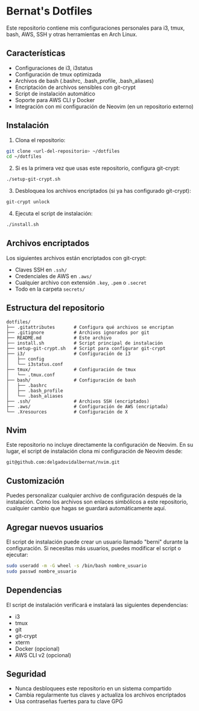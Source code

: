 # Bernat's Dotfiles

Este repositorio contiene mis configuraciones personales para i3, tmux, bash, AWS, SSH y otras herramientas en Arch Linux.

## Características

- Configuraciones de i3, i3status
- Configuración de tmux optimizada
- Archivos de bash (.bashrc, .bash_profile, .bash_aliases)
- Encriptación de archivos sensibles con git-crypt
- Script de instalación automático
- Soporte para AWS CLI y Docker
- Integración con mi configuración de Neovim (en un repositorio externo)

## Instalación

1. Clona el repositorio:

```bash
git clone <url-del-repositorio> ~/dotfiles
cd ~/dotfiles
```

2. Si es la primera vez que usas este repositorio, configura git-crypt:

```bash
./setup-git-crypt.sh
```

3. Desbloquea los archivos encriptados (si ya has configurado git-crypt):

```bash
git-crypt unlock
```

4. Ejecuta el script de instalación:

```bash
./install.sh
```

## Archivos encriptados

Los siguientes archivos están encriptados con git-crypt:

- Claves SSH en `.ssh/`
- Credenciales de AWS en `.aws/`
- Cualquier archivo con extensión `.key`, `.pem` o `.secret`
- Todo en la carpeta `secrets/`

## Estructura del repositorio

```
dotfiles/
├── .gitattributes       # Configura qué archivos se encriptan
├── .gitignore           # Archivos ignorados por git
├── README.md            # Este archivo
├── install.sh           # Script principal de instalación
├── setup-git-crypt.sh   # Script para configurar git-crypt
├── i3/                  # Configuración de i3
│   ├── config
│   └── i3status.conf
├── tmux/                # Configuración de tmux
│   └── .tmux.conf
├── bash/                # Configuración de bash
│   ├── .bashrc
│   ├── .bash_profile
│   └── .bash_aliases
├── .ssh/                # Archivos SSH (encriptados)
├── .aws/                # Configuración de AWS (encriptada)
└── .Xresources          # Configuración de X
```

## Nvim

Este repositorio no incluye directamente la configuración de Neovim. En su lugar, el script de instalación clona mi configuración de Neovim desde:

```
git@github.com:delgadovidalbernat/nvim.git
```

## Customización

Puedes personalizar cualquier archivo de configuración después de la instalación. Como los archivos son enlaces simbólicos a este repositorio, cualquier cambio que hagas se guardará automáticamente aquí.

## Agregar nuevos usuarios

El script de instalación puede crear un usuario llamado "berni" durante la configuración. Si necesitas más usuarios, puedes modificar el script o ejecutar:

```bash
sudo useradd -m -G wheel -s /bin/bash nombre_usuario
sudo passwd nombre_usuario
```

## Dependencias

El script de instalación verificará e instalará las siguientes dependencias:

- i3
- tmux
- git
- git-crypt
- xterm
- Docker (opcional)
- AWS CLI v2 (opcional)

## Seguridad

- Nunca desbloquees este repositorio en un sistema compartido
- Cambia regularmente tus claves y actualiza los archivos encriptados
- Usa contraseñas fuertes para tu clave GPG
